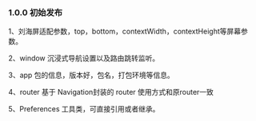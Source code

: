 ### 1.0.0 初始发布

1、刘海屏适配参数，top，bottom，contextWidth，contextHeight等屏幕参数。

2、window 沉浸式导航设置以及路由跳转监听。

3、app 包的信息，版本好，包名，打包环境等信息。

4、router 基于 Navigation封装的 router 使用方式和原router一致

5、Preferences 工具类，可直接引用或者继承。